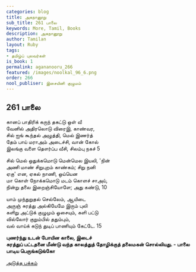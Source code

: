 ```yaml
---
categories: blog
title: அகநானூறு
sub_title: 261 பாலை
keywords: More, Tamil, Books
description: அகநானூறு
author: Tamilan
layout: Ruby
tags:
- தமிழ்ப் புலவர்கள்
is_book: 1
permalink: agananooru_266
featured: /images/noolkal_96_6.png
order: 266
nool_publiser: இசையினி குழுமம்
---
```



## 261 பாலை

கானப் பாதிரிக் கருந் தகட்டு ஒள் வீ  
வேனில் அதிரலொடு விரைஇ, காண்வர,  
சில் ஐங் கூந்தல் அழுத்தி, மெல் இணர்த்  
தேம் பாய் மராஅம் அடைச்சி, வான் கோல்  
இலங்கு வளை தௌர்ப்ப வீசி, சிலம்பு நகச் 5

சில் மெல் ஒதுக்கமொடு மென்மெல இயலி, 'நின்  
அணி மாண் சிறுபுறம் காண்கம்; சிறு நனி  
ஏகு' என, ஏகல் நாணி, ஒய்யென  
மா கொள் நோக்கமொடு மடம் கொளச் சாஅய்,  
நின்று தலை இறைஞ்சியோளே; அது கண்டு, 10

யாம் முந்துறுதல் செல்லேம், ஆயிடை  
அருஞ் சுரத்து அல்கியேமே இரும் புலி  
களிறு அட்டுக் குழுமும் ஓசையும், களி பட்டு  
வில்லோர் குறும்பில் ததும்பும்,  
வல் வாய்க் கடுந் துடிப் பாணியும் கேட்டே. 15

**புணர்ந்து உடன் போயின காலை, இடைச்  
சுரத்துப் பட்டதனை மீண்டு வந்த காலத்துத் தோழிக்குத் தலைமகன் சொல்லியது. - பாலை  
பாடிய பெருங்கடுங்கோ**

[அடுத்த பக்கம்](agananooru_267)